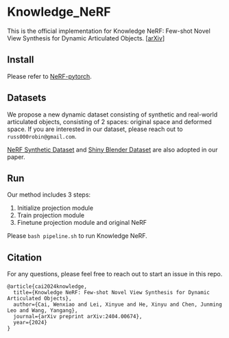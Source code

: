 # Knowledge_NeRF
This is the official implementation for Knowledge NeRF: Few-shot Novel View Synthesis for Dynamic Articulated Objects.
[[arXiv](http://arxiv.org/abs/2404.00674)]

## Install

Please refer to [NeRF-pytorch](https://github.com/yenchenlin/nerf-pytorch).

## Datasets

We propose a new dynamic dataset consisting of synthetic and real-world articulated objects, consisting of 2 spaces: original space and deformed space. If you are interested in our dataset, please reach out to `russ000robin@gmail.com`.

[NeRF Synthetic Dataset](https://arxiv.org/abs/2003.08934) and
[Shiny Blender Dataset](https://arxiv.org/abs/2112.03907) 
are also adopted in our paper.

## Run

Our method includes 3 steps:
1. Initialize projection module
2. Train projection module
3. Finetune projection module and original NeRF

Please `bash pipeline.sh` to run Knowledge NeRF.

## Citation
For any questions, please feel free to reach out to start an issue in this repo.

```
@article{cai2024knowledge,
  title={Knowledge NeRF: Few-shot Novel View Synthesis for Dynamic Articulated Objects},
  author={Cai, Wenxiao and Lei, Xinyue and He, Xinyu and Chen, Junming Leo and Wang, Yangang},
  journal={arXiv preprint arXiv:2404.00674},
  year={2024}
}
```
